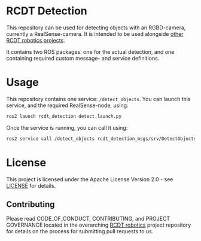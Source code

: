 <!--
SPDX-FileCopyrightText: Alliander N. V.

SPDX-License-Identifier: Apache-2.0
-->

# RCDT Detection

This repository can be used for detecting objects with an RGBD-camera, currently a RealSense-camera. It is intended to be used alongside [other RCDT robotics projects](<Link to RCDT robotics repo>).

It contains two ROS packages: one for the actual detection, and one containing required custom message- and service definitions.

# Usage

This repository contains one service: `/detect_objects`. You can launch this service, and the required RealSense-node, using:
```bash
ros2 launch rcdt_detection detect.launch.py
```

Once the service is running, you can call it using:
```bash
ros2 service call /detect_objects rcdt_detection_msgs/srv/DetectObjects {}
```

# License

This project is licensed under the Apache License Version 2.0 - see [LICENSE](LICENSE) for details.

## Contributing

Please read CODE_OF_CONDUCT, CONTRIBUTING, and PROJECT GOVERNANCE located in the overarching [RCDT robotics](https://github.com/alliander-opensource/rcdt_robotics) project repository for details on the process for submitting pull requests to us. 